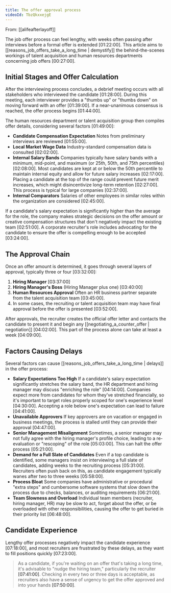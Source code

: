 ```yaml
---
title: The offer approval process
videoId: TbzQkxxejgE
---
```


From: [[alifeafterlayoff]] <br/> 

The job offer process can feel lengthy, with weeks often passing after interviews before a formal offer is extended <a class="yt-timestamp" data-t="01:22:00">[01:22:00]</a>. This article aims to [[reasons_job_offers_take_a_long_time | demystify]] the behind-the-scenes workings of talent acquisition and human resources departments concerning job offers <a class="yt-timestamp" data-t="00:27:00">[00:27:00]</a>.

## Initial Stages and Offer Calculation

After the interviewing process concludes, a debrief meeting occurs with all stakeholders who interviewed the candidate <a class="yt-timestamp" data-t="01:28:00">[01:28:00]</a>. During this meeting, each interviewer provides a "thumbs up" or "thumbs down" on moving forward with an offer <a class="yt-timestamp" data-t="01:39:00">[01:39:00]</a>. If a near-unanimous consensus is reached, the offer process begins <a class="yt-timestamp" data-t="01:44:00">[01:44:00]</a>.

The human resources department or talent acquisition group then compiles offer details, considering several factors <a class="yt-timestamp" data-t="01:49:00">[01:49:00]</a>:
*   **Candidate Compensation Expectation** Notes from preliminary interviews are reviewed <a class="yt-timestamp" data-t="01:55:00">[01:55:00]</a>.
*   **Local Market Wage Data** Industry-standard compensation data is consulted <a class="yt-timestamp" data-t="02:02:00">[02:02:00]</a>.
*   **Internal Salary Bands** Companies typically have salary bands with a minimum, mid-point, and maximum (or 25th, 50th, and 75th percentiles) <a class="yt-timestamp" data-t="02:08:00">[02:08:00]</a>. Most candidates are kept at or below the 50th percentile to maintain internal equity and allow for future salary increases <a class="yt-timestamp" data-t="02:17:00">[02:17:00]</a>. Placing a candidate at the top of the range could prevent future merit increases, which might disincentivize long-term retention <a class="yt-timestamp" data-t="02:27:00">[02:27:00]</a>. This process is typical for large companies <a class="yt-timestamp" data-t="02:37:00">[02:37:00]</a>.
*   **Internal Comparators** Salaries of other employees in similar roles within the organization are considered <a class="yt-timestamp" data-t="02:45:00">[02:45:00]</a>.

If a candidate's salary expectation is significantly higher than the average for the role, the company makes strategic decisions on the offer amount or creative compensation structures that don't negatively impact the existing team <a class="yt-timestamp" data-t="02:51:00">[02:51:00]</a>. A corporate recruiter's role includes advocating for the candidate to ensure the offer is compelling enough to be accepted <a class="yt-timestamp" data-t="03:24:00">[03:24:00]</a>.

## The Approval Chain

Once an offer amount is determined, it goes through several layers of approval, typically three or four <a class="yt-timestamp" data-t="03:32:00">[03:32:00]</a>:
1.  **Hiring Manager** <a class="yt-timestamp" data-t="03:37:00">[03:37:00]</a>
2.  **Hiring Manager's Boss** (Hiring Manager plus one) <a class="yt-timestamp" data-t="03:40:00">[03:40:00]</a>
3.  **Human Resources Approval** Often an HR business partner separate from the talent acquisition team <a class="yt-timestamp" data-t="03:45:00">[03:45:00]</a>.
4.  In some cases, the recruiting or talent acquisition team may have final approval before the offer is presented <a class="yt-timestamp" data-t="03:52:00">[03:52:00]</a>.

After approvals, the recruiter creates the official offer letter and contacts the candidate to present it and begin any [[negotiating_a_counter_offer | negotiation]] <a class="yt-timestamp" data-t="04:02:00">[04:02:00]</a>. This part of the process alone can take at least a week <a class="yt-timestamp" data-t="04:09:00">[04:09:00]</a>.

## Factors Causing Delays

Several factors can cause [[reasons_job_offers_take_a_long_time | delays]] in the offer process:

*   **Salary Expectations Too High** If a candidate's salary expectation significantly stretches the salary band, the HR department and hiring manager may discuss "enriching the role" <a class="yt-timestamp" data-t="04:14:00">[04:14:00]</a>. Companies expect more from candidates for whom they've stretched financially, so it's important to target roles properly scoped for one's experience level <a class="yt-timestamp" data-t="04:30:00">[04:30:00]</a>. Accepting a role below one's expectation can lead to failure <a class="yt-timestamp" data-t="04:41:00">[04:41:00]</a>.
*   **Unavailable Approvers** If key approvers are on vacation or engaged in business meetings, the process is stalled until they can provide their approval <a class="yt-timestamp" data-t="04:47:00">[04:47:00]</a>.
*   **Senior Management Misalignment** Sometimes, a senior manager may not fully agree with the hiring manager's profile choice, leading to a re-evaluation or "rescoping" of the role <a class="yt-timestamp" data-t="05:03:00">[05:03:00]</a>. This can halt the offer process <a class="yt-timestamp" data-t="05:21:00">[05:21:00]</a>.
*   **Demand for a Full Slate of Candidates** Even if a top candidate is identified, some managers insist on interviewing a full slate of candidates, adding weeks to the recruiting process <a class="yt-timestamp" data-t="05:31:00">[05:31:00]</a>. Recruiters often push back on this, as candidate engagement typically wanes after two to three weeks <a class="yt-timestamp" data-t="05:58:00">[05:58:00]</a>.
*   **Process Bloat** Some companies have administrative or procedural "extra steps" and cumbersome software systems that slow down the process due to checks, balances, or auditing requirements <a class="yt-timestamp" data-t="06:21:00">[06:21:00]</a>.
*   **Team Slowness and Overload** Individual team members (recruiter, hiring manager, HR) may be slow to act, forget about the offer, or be overloaded with other responsibilities, causing the offer to get buried in their priority list <a class="yt-timestamp" data-t="06:48:00">[06:48:00]</a>.

## Candidate Experience

Lengthy offer processes negatively impact the candidate experience <a class="yt-timestamp" data-t="07:18:00">[07:18:00]</a>, and most recruiters are frustrated by these delays, as they want to fill positions quickly <a class="yt-timestamp" data-t="07:23:00">[07:23:00]</a>.

> As a candidate, if you're waiting on an offer that's taking a long time, it's advisable to "nudge the hiring team," particularly the recruiter <a class="yt-timestamp" data-t="07:41:00">[07:41:00]</a>. Checking in every two or three days is acceptable, as recruiters also have a sense of urgency to get the offer approved and into your hands <a class="yt-timestamp" data-t="07:50:00">[07:50:00]</a>.